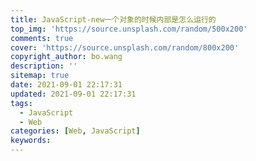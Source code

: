 ```yaml
---
title: JavaScript-new一个对象的时候内部是怎么运行的
top_img: 'https://source.unsplash.com/random/500x200'
comments: true
cover: 'https://source.unsplash.com/random/800x200'
copyright_author: bo.wang
description: ''
sitemap: true
date: 2021-09-01 22:17:31
updated: 2021-09-01 22:17:31
tags:
  - JavaScript
  - Web
categories: [Web, JavaScript]
keywords:
---
```


